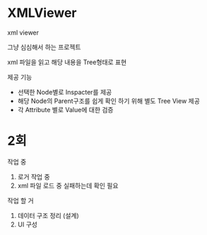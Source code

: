 # XMLViewer
xml viewer 


그냥 심심해서 하는 프로젝트

xml 파일을 읽고 해당 내용을 Tree형태로 표현

제공 기능
- 선택한 Node별로 Inspacter를 제공
- 해당 Node의 Parent구조를 쉽게 확인 하기 위해 별도 Tree View 제공
- 각 Attribute 별로 Value에 대한 검증



# 2회

작업 중
1. 로거 작업 중
2. xml 파일 로드 중 실패하는데 확인 필요

작업 할 거
1. 데이터 구조 정리 (설계)
2. UI 구성 





